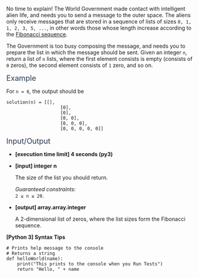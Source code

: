 <p>No time to explain! The World Government made contact with intelligent alien life, and needs you to send a message to the outer space. The aliens only receive messages that are stored in a sequence of lists of sizes <code>0, 1, 1, 2, 3, 5, ...</code>, in other words those whose length increase according to the <a href="keyword://fibonacci-sequence" target="_blank">Fibonacci sequence</a>.</p>
<p>The Government is too busy composing the message, and needs you to prepare the list in which the message should be sent. Given an integer <code>n</code>, return a list of <code>n</code> lists, where the first element consists is empty (consists of <code>0</code> zeros), the second element consists of <code>1</code> zero, and so on.</p>
<p><span class="markdown--header" style="color:#2b3b52;font-size:1.4em">Example</span></p>
<p>For <code>n = 6</code>, the output should be</p>
<pre><code>solution(n) = [[], 
                    [0], 
                    [0], 
                    [0, 0], 
                    [0, 0, 0], 
                    [0, 0, 0, 0, 0]]
</code></pre>
<p><span class="markdown--header" style="color:#2b3b52;font-size:1.4em">Input/Output</span></p>
<ul>
<li>
<p><strong>[execution time limit] 4 seconds (py3)</strong></p>
</li>
<li>
<p><strong>[input] integer n</strong></p>
<p>The size of the list you should return.</p>
<p><em>Guaranteed constraints:</em><br />
<code>2 ≤ n ≤ 20</code>.</p>
</li>
<li>
<p><strong>[output] array.array.integer</strong></p>
<p>A 2-dimensional list of zeros, where the list sizes form the Fibonacci sequence.</p>
</li>
</ul>
<p><strong>[Python 3] Syntax Tips</strong></p>
<pre><code class="language-python"><span class="hljs-comment"># Prints help message to the console</span>
<span class="hljs-comment"># Returns a string</span>
<span class="hljs-keyword">def</span> <span class="hljs-title function_">helloWorld</span>(<span class="hljs-params">name</span>):
    <span class="hljs-built_in">print</span>(<span class="hljs-string">"This prints to the console when you Run Tests"</span>)
    <span class="hljs-keyword">return</span> <span class="hljs-string">"Hello, "</span> + name

</code></pre>
